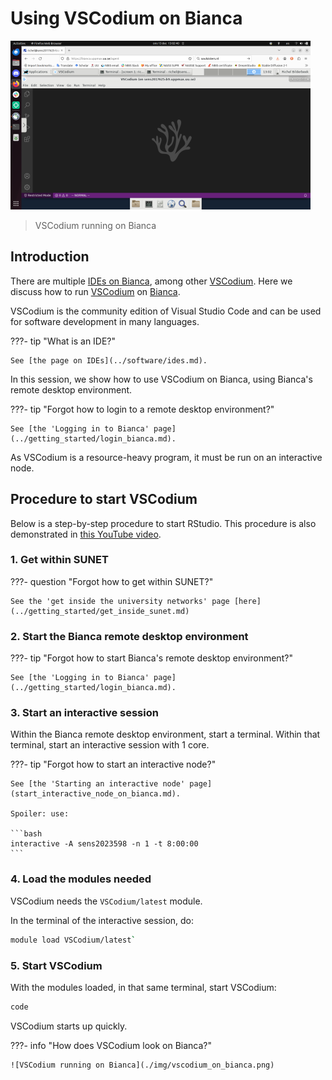 # Using VSCodium on Bianca

![VSCodium running on Bianca](./img/vscodium_on_bianca_480_x_270.png)

> VSCodium running on Bianca

## Introduction

There are multiple [IDEs on Bianca](../cluster_guides/ides_on_bianca.md),
among other [VSCodium](../software/vscodium.md).
Here we discuss how to run [VSCodium](../software/vscodium.md)
on [Bianca](../cluster_guides/bianca.md).

VSCodium is the community edition of Visual Studio Code
and can be used for software development in many languages.

???- tip "What is an IDE?"

    See [the page on IDEs](../software/ides.md).

In this session, we show how to use VSCodium on Bianca,
using Bianca's remote desktop environment.

???- tip "Forgot how to login to a remote desktop environment?"

    See [the 'Logging in to Bianca' page](../getting_started/login_bianca.md).

As VSCodium is a resource-heavy program,
it must be run on an interactive node.

## Procedure to start VSCodium

Below is a step-by-step procedure to start RStudio.
This procedure is also demonstrated in [this YouTube video](https://youtu.be/i7sjHOX4B_M).

### 1. Get within SUNET

???- question "Forgot how to get within SUNET?"

    See the 'get inside the university networks' page [here](../getting_started/get_inside_sunet.md)

### 2. Start the Bianca remote desktop environment

???- tip "Forgot how to start Bianca's remote desktop environment?"

    See [the 'Logging in to Bianca' page](../getting_started/login_bianca.md).

### 3. Start an interactive session

Within the Bianca remote desktop environment, start a terminal.
Within that terminal, start an interactive session with 1 core.

???- tip "Forgot how to start an interactive node?"

    See [the 'Starting an interactive node' page](start_interactive_node_on_bianca.md).

    Spoiler: use:

    ```bash
    interactive -A sens2023598 -n 1 -t 8:00:00
    ```

### 4. Load the modules needed

VSCodium needs the `VSCodium/latest` module.

In the terminal of the interactive session, do:

```bash
module load VSCodium/latest`
```

### 5. Start VSCodium

With the modules loaded,
in that same terminal,
start VSCodium:


```bash
code
```

VSCodium starts up quickly.

???- info "How does VSCodium look on Bianca?"

    ![VSCodium running on Bianca](./img/vscodium_on_bianca.png)
